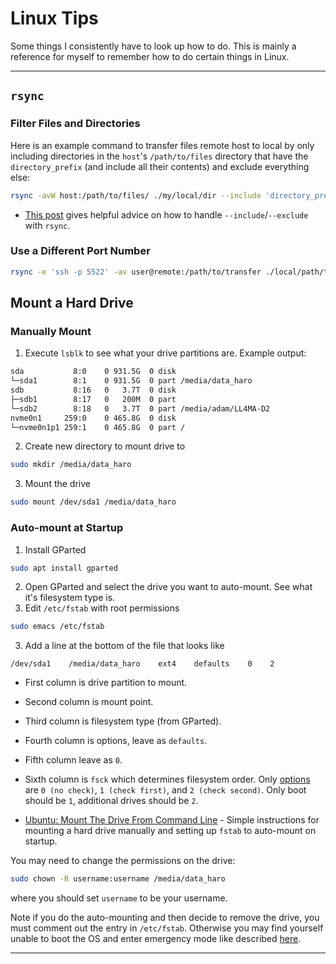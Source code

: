 # Linux Tips

Some things I consistently have to look up how to do. This is mainly a reference for myself to remember how to do certain things in Linux.

--------------------------------------------------------------------------------------------------------

## `rsync`
### Filter Files and Directories

Here is an example command to transfer files remote host to local by only including directories in the `host`'s `/path/to/files` directory that have the `directory_prefix` (and include all their contents) and exclude everything else:
```bash
rsync -avW host:/path/to/files/ ./my/local/dir --include 'directory_prefix*/***' --exclude '*'
```
  * [This post](https://unix.stackexchange.com/a/2503/114564) gives helpful advice on how to handle `--include`/`--exclude` with `rsync`.

### Use a Different Port Number
```bash
rsync -e 'ssh -p 5522' -av user@remote:/path/to/transfer ./local/path/to/save/to
```



## Mount a Hard Drive
### Manually Mount
1. Execute `lsblk` to see what your drive partitions are. Example output:
```bash
sda           8:0    0 931.5G  0 disk 
└─sda1        8:1    0 931.5G  0 part /media/data_haro
sdb           8:16   0   3.7T  0 disk 
├─sdb1        8:17   0   200M  0 part 
└─sdb2        8:18   0   3.7T  0 part /media/adam/LL4MA-D2
nvme0n1     259:0    0 465.8G  0 disk 
└─nvme0n1p1 259:1    0 465.8G  0 part /
```
2. Create new directory to mount drive to
```bash
sudo mkdir /media/data_haro
```
3. Mount the drive
```bash
sudo mount /dev/sda1 /media/data_haro
```
### Auto-mount at Startup
1. Install GParted
```bash
sudo apt install gparted
```
2. Open GParted and select the drive you want to auto-mount. See what it's filesystem type is.
3. Edit `/etc/fstab` with root permissions
```bash
sudo emacs /etc/fstab
```
3. Add a line at the bottom of the file that looks like
```
/dev/sda1    /media/data_haro    ext4    defaults    0    2
```
  * First column is drive partition to mount.
  * Second column is mount point.
  * Third column is filesystem type (from GParted).
  * Fourth column is options, leave as `defaults`.
  * Fifth column leave as `0`.
  * Sixth column is `fsck` which determines filesystem order. Only [options](https://help.ubuntu.com/community/Fstab#Pass_.28fsck_order.29) are `0 (no check)`, `1 (check first)`, and `2 (check second)`. Only boot should be `1`, additional drives should be `2`. 

  * [Ubuntu: Mount The Drive From Command Line](https://www.cyberciti.biz/faq/mount-drive-from-command-line-ubuntu-linux/) - Simple instructions for mounting a hard drive manually and setting up `fstab` to auto-mount on startup.
  
You may need to change the permissions on the drive:
```bash
sudo chown -R username:username /media/data_haro
```
where you should set `username` to be your username.

Note if you do the auto-mounting and then decide to remove the drive, you must comment out the entry in `/etc/fstab`. Otherwise you may find yourself unable to boot the OS and enter emergency mode like described [here](https://unix.stackexchange.com/questions/347808/ubuntu-gives-message-welcome-to-emergency-mode/347840).

--------------------------------------------------------------------------------------------------------
